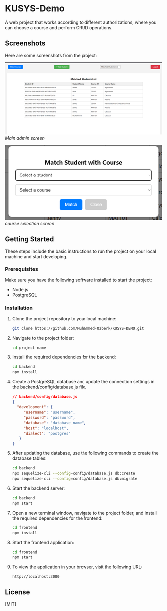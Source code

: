 # KUSYS-Demo

A web project that works according to different authorizations, where you can choose a course and perform CRUD operations.

## Screenshots

Here are some screenshots from the project:

![Screenshot 1](screenshots/1.png)
*Main admin screen*

![Screenshot 2](screenshots/2.png)
*course selection screen*

## Getting Started

These steps include the basic instructions to run the project on your local machine and start developing.

### Prerequisites

Make sure you have the following software installed to start the project:

- Node.js
- PostgreSQL

### Installation

1. Clone the project repository to your local machine:

   ```sh
   git clone https://github.com/Muhammed-Ozberk/KUSYS-DEMO.git
   ```

2. Navigate to the project folder:

   ```sh
   cd project-name
   ```

3. Install the required dependencies for the backend:

   ```sh
   cd backend
   npm install
   ```

4. Create a PostgreSQL database and update the connection settings in the backend/config/database.js file.

   ```json
   // backend/config/database.js
   {
     "development": {
        "username": "username",
        "password": "password",
        "database": "database_name",
        "host": "localhost",
        "dialect": "postgres"
      }
   }

   ```

5. After updating the database, use the following commands to create the database tables:

   ```sh
   cd backend
   npx sequelize-cli --config=config/database.js db:create
   npx sequelize-cli --config=config/database.js db:migrate
   ```

6. Start the backend server:

   ```sh
   cd backend
   npm start
   ```

7. Open a new terminal window, navigate to the project folder, and install the required dependencies for the frontend:
  
   ```sh
   cd frontend
   npm install
   ```

8. Start the frontend application:

   ```sh
   cd frontend
   npm start
   ```

9. To view the application in your browser, visit the following URL:

   ```arduino
   http://localhost:3000
   ```


## License

[MIT]